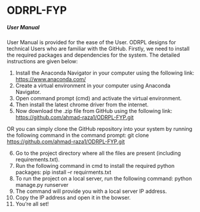 # ODRPL-FYP

##### User Manual #####

User Manual is provided for the ease of the User. ODRPL designs for technical Users who are familiar with the GitHub. Firstly, we need to install the required packages and dependencies for the system. The detailed instructions are given below:

1.	Install the Anaconda Navigator in your computer using the following link:
https://www.anaconda.com/
2.	Create a virtual environment in your computer using Anaconda Navigator.
3.	Open command prompt (cmd) and activate the virtual environment.
4.	Then install the latest chrome driver from the internet.
5.	Now download the .zip file from GitHub using the following link:
https://github.com/ahmad-raza1/ODRPL-FYP.git

OR you can simply clone the GitHub repository into your system by running the following command in the command prompt:
git clone https://github.com/ahmad-raza1/ODRPL-FYP.git

6.	Go to the project directory where all the files are present (including requirements.txt).
7.	Run the following command in cmd to install the required python packages:
pip install –r requirments.txt
8.	To run the project on a local server, run the following command:
python manage.py runserver
9.	The command will provide you with a local server IP address.
10.	Copy the IP address and open it in the bowser.
11.	You’re all set!
